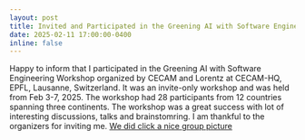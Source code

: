 ```yaml
---
layout: post
title: Invited and Participated in the Greening AI with Software Engineering Workshop, CECAM-HQ, EPFL, Lausanne, Switzerland
date: 2025-02-11 17:00:00-0400
inline: false
---
```


Happy to inform that I participated in the Greening AI with Software Engineering Workshop organized by CECAM and Lorentz at CECAM-HQ, EPFL, Lausanne, Switzerland. It was an invite-only workshop and was held from Feb 3-7, 2025. The workshop had 28 participants from 12 countries spanning three continents. The workshop was a great success with lot of interesting discussions, talks and brainstomring. I am thankful to the organizers for inviting me. [We did click a nice group picture](#)